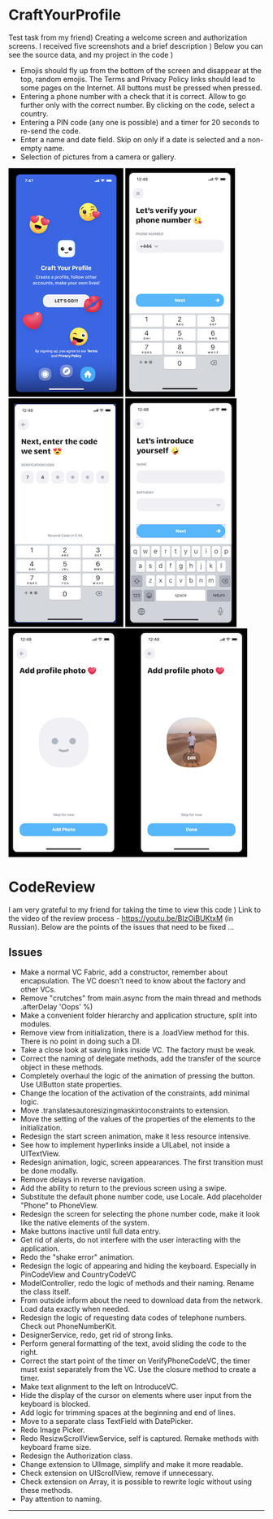 # CraftYourProfile

Test task from my friend) Creating a welcome screen and authorization screens. I received five screenshots and a brief description ) Below you can see the source data, and my project in the code )

- Emojis should fly up from the bottom of the screen and disappear at the top, random emojis. The Terms and Privacy Policy links should lead to some pages on the Internet. All buttons must be pressed when pressed.
- Entering a phone number with a check that it is correct. Allow to go further only with the correct number. By clicking on the code, select a country.
- Entering a PIN code (any one is possible) and a timer for 20 seconds to re-send the code.
- Enter a name and date field. Skip on only if a date is selected and a non-empty name.
- Selection of pictures from a camera or gallery.

<img src="/source/firstScreen.png" alt="first screen"/> <img src="/source/secondScreen.png" alt="second screen"/> <img src="/source/thirdScreen.png" alt="third screen"/>
<img src="/source/fourthScreen.png" alt="fourth screen"/> <img src="/source/fifthScreen.png" alt="fifth screen"/>

# CodeReview

I am very grateful to my friend for taking the time to view this code ) Link to the video of the review process - https://youtu.be/BIzOiBUKtxM (in Russian). Below are the points of the issues that need to be fixed ...

## Issues

- Make a normal VC Fabric, add a constructor, remember about encapsulation. The VC doesn't need to know about the factory and other VCs.
- Remove "crutches" from main.async from the main thread and methods .afterDelay 'Oops' %)
- Make a convenient folder hierarchy and application structure, split into modules.
- Remove view from initialization, there is a .loadView method for this. There is no point in doing such a DI.
- Take a close look at saving links inside VC. The factory must be weak.
- Correct the naming of delegate methods, add the transfer of the source object in these methods.
- Completely overhaul the logic of the animation of pressing the button. Use UIButton state properties.
- Change the location of the activation of the constraints, add minimal logic.
- Move .translatesautoresizingmaskintoconstraints to extension.
- Move the setting of the values ​​of the properties of the elements to the initialization.
- Redesign the start screen animation, make it less resource intensive.
- See how to implement hyperlinks inside a UILabel, not inside a UITextView.
- Redesign animation, logic, screen appearances. The first transition must be done modally.
- Remove delays in reverse navigation.
- Add the ability to return to the previous screen using a swipe.
- Substitute the default phone number code, use Locale. Add placeholder "Phone" to PhoneView.
- Redesign the screen for selecting the phone number code, make it look like the native elements of the system.
- Make buttons inactive until full data entry.
- Get rid of alerts, do not interfere with the user interacting with the application.
- Redo the "shake error" animation.
- Redesign the logic of appearing and hiding the keyboard. Especially in PinCodeView and CountryCodeVC
- ModelController, redo the logic of methods and their naming. Rename the class itself.
- From outside inform about the need to download data from the network. Load data exactly when needed.
- Redesign the logic of requesting data codes of telephone numbers. Check out PhoneNumberKit.
- DesignerService, redo, get rid of strong links.
- Perform general formatting of the text, avoid sliding the code to the right.
- Correct the start point of the timer on VerifyPhoneCodeVC, the timer must exist separately from the VC. Use the closure method to create a timer.
- Make text alignment to the left on IntroduceVC.
- Hide the display of the cursor on elements where user input from the keyboard is blocked.
- Add logic for trimming spaces at the beginning and end of lines.
- Move to a separate class TextField with DatePicker.
- Redo Image Picker.
- Redo ResizwScrollViewService, self is captured. Remake methods with keyboard frame size.
- Redesign the Authorization class.
- Change extension to UIImage, simplify and make it more readable.
- Check extension on UIScrollView, remove if unnecessary.
- Check extension on Array, it is possible to rewrite logic without using these methods.
- Pay attention to naming.

---------------------------------------